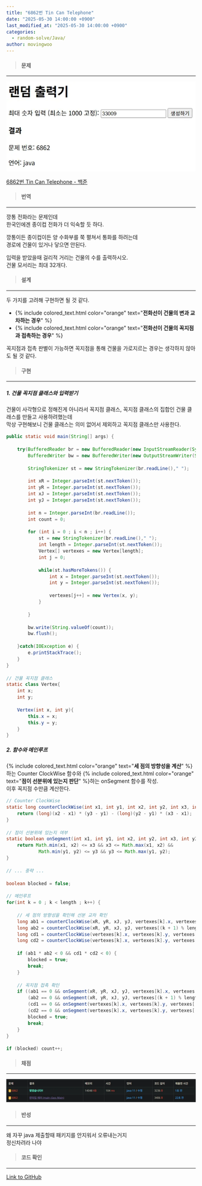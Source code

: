 ```yaml
---
title: "6862번 Tin Can Telephone"
date: "2025-05-30 14:00:00 +0900"
last_modified_at: "2025-05-30 14:00:00 +0900"
categories: 
  - random-solve/Java/
author: movingwoo
---
```

> #### 문제  
---  
  
![img01](/assets/images/posts/random-solve/Java/2025-05-30-6862/img01.webp)  
  
[6862번 Tin Can Telephone - 백준](https://www.acmicpc.net/problem/6862)  
  
> #### 번역  
---  
  
깡통 전화라는 문제인데  
한국인에겐 종이컵 전화가 더 익숙할 듯 하다.  
  
깡통이든 종이컵이든 양 수화부를 쭉 펼쳐서 통화를 하려는데  
경로에 건물이 있거나 닿으면 안된다.  
  
입력을 받았을때 걸리적 거리는 건물의 수를 출력하시오.  
건물 모서리는 최대 32개다.  
  
> #### 설계  
---  
  
두 가지를 고려해 구현하면 될 것 같다.  
- {% include colored_text.html color="orange" text="**전화선이 건물의 변과 교차하는 경우**" %}  
- {% include colored_text.html color="orange" text="**전화선이 건물의 꼭지점과 접촉하는 경우**" %}  
  
꼭지점과 접촉 판별이 가능하면 꼭지점을 통해 건물을 가로지르는 경우는 생각하지 않아도 될 것 같다.  
  
> #### 구현  
---  
  
##### 1. 건물 꼭지점 클래스와 입력받기  
  
건물이 사각형으로 정해진게 아니라서 꼭지점 클래스, 꼭지점 클래스의 집합인 건물 클래스를 만들고 사용하려했는데  
막상 구현해보니 건물 클래스는 의미 없어서 제외하고 꼭지점 클래스만 사용한다.  
  
```java
public static void main(String[] args) {

	try(BufferedReader br = new BufferedReader(new InputStreamReader(System.in));
		BufferedWriter bw = new BufferedWriter(new OutputStreamWriter(System.out))) {
		
		StringTokenizer st = new StringTokenizer(br.readLine()," ");
		
		int xR = Integer.parseInt(st.nextToken());
		int yR = Integer.parseInt(st.nextToken());
		int xJ = Integer.parseInt(st.nextToken());
		int yJ = Integer.parseInt(st.nextToken());
		
		int n = Integer.parseInt(br.readLine());
		int count = 0;
		
		for (int i = 0 ; i < n ; i++) {
			st = new StringTokenizer(br.readLine()," ");
			int length = Integer.parseInt(st.nextToken());
			Vertex[] vertexes = new Vertex[length];
			int j = 0;
			
			while(st.hasMoreTokens()) {
				int x = Integer.parseInt(st.nextToken());
				int y = Integer.parseInt(st.nextToken());
				
				vertexes[j++] = new Vertex(x, y);
			}
			
		}
		
		bw.write(String.valueOf(count));
		bw.flush();
		
	}catch(IOException e) {
		e.printStackTrace();
	}
}

// 건물 꼭지점 클래스
static class Vertex{
	int x;
	int y;
	
	Vertex(int x, int y){
		this.x = x;
		this.y = y;
	}
}
```
  
##### 2. 함수와 메인루프  
  
{% include colored_text.html color="orange" text="**세 점의 방향성을 계산**" %}하는 Counter ClockWise 함수와 {% include colored_text.html color="orange" text="**점이 선분위에 있는지 판단**" %}하는 onSegment 함수를 작성.  
이후 꼭지점 수만큼 계산한다.  
  
```java
// Counter ClockWise
static long counterClockWise(int x1, int y1, int x2, int y2, int x3, int y3) {
	return (long)(x2 - x1) * (y3 - y1) - (long)(y2 - y1) * (x3 - x1);
}

// 점이 선분위에 있는지 여부
static boolean onSegment(int x1, int y1, int x2, int y2, int x3, int y3) {
	return Math.min(x1, x2) <= x3 && x3 <= Math.max(x1, x2) &&
			Math.min(y1, y2) <= y3 && y3 <= Math.max(y1, y2);
}

// ... 중략 ...

boolean blocked = false;
    			
// 메인루프
for(int k = 0 ; k < length ; k++) {
	
	// 세 점의 방향성을 확인해 선분 교차 확인
	long ab1 = counterClockWise(xR, yR, xJ, yJ, vertexes[k].x, vertexes[k].y);
	long ab2 = counterClockWise(xR, yR, xJ, yJ, vertexes[(k + 1) % length].x, vertexes[(k + 1) % length].y);
	long cd1 = counterClockWise(vertexes[k].x, vertexes[k].y, vertexes[(k + 1) % length].x, vertexes[(k + 1) % length].y, xR, yR);
	long cd2 = counterClockWise(vertexes[k].x, vertexes[k].y, vertexes[(k + 1) % length].x, vertexes[(k + 1) % length].y, xJ, yJ);
	
	if (ab1 * ab2 < 0 && cd1 * cd2 < 0) {
		blocked = true;
		break;
	}
	
	// 꼭지점 접촉 확인
	if ((ab1 == 0 && onSegment(xR, yR, xJ, yJ, vertexes[k].x, vertexes[k].y)) ||
		(ab2 == 0 && onSegment(xR, yR, xJ, yJ, vertexes[(k + 1) % length].x, vertexes[(k + 1) % length].y)) ||
		(cd1 == 0 && onSegment(vertexes[k].x, vertexes[k].y, vertexes[(k + 1) % length].x, vertexes[(k + 1) % length].y, xR, yR)) ||
		(cd2 == 0 && onSegment(vertexes[k].x, vertexes[k].y, vertexes[(k + 1) % length].x, vertexes[(k + 1) % length].y, xJ, yJ))) {
		blocked = true;
		break;
	}
}

if (blocked) count++;
```
  
> #### 채점  
---  

![img02](/assets/images/posts/random-solve/Java/2025-05-30-6862/img02.webp)  
  
> #### 반성  
---  
  
왜 자꾸 java 제출할때 패키지를 안지워서 오류내는거지  
정신차려라 나야  
  
> #### 코드 확인   
---  
  
[Link to GitHub](https://raw.githubusercontent.com/movingwoo/movingwoo-snippets/refs/heads/main/random-solve/Java/2025-05-30-6862.java)


